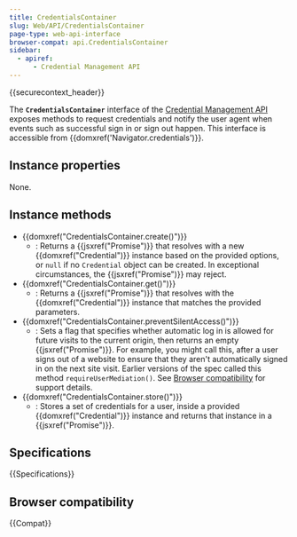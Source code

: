 ```yaml
---
title: CredentialsContainer
slug: Web/API/CredentialsContainer
page-type: web-api-interface
browser-compat: api.CredentialsContainer
sidebar:
  - apiref:
      - Credential Management API
---
```


{{securecontext_header}}

The **`CredentialsContainer`** interface of the [Credential Management API](/en-US/docs/Web/API/Credential_Management_API) exposes methods to request credentials and notify the user agent when events such as successful sign in or sign out happen. This interface is accessible from {{domxref('Navigator.credentials')}}.

## Instance properties

None.

## Instance methods

- {{domxref("CredentialsContainer.create()")}}
  - : Returns a {{jsxref("Promise")}} that resolves with a new {{domxref("Credential")}} instance based on the provided options, or `null` if no `Credential` object can be created. In exceptional circumstances, the {{jsxref("Promise")}} may reject.
- {{domxref("CredentialsContainer.get()")}}
  - : Returns a {{jsxref("Promise")}} that resolves with the {{domxref("Credential")}} instance that matches the provided parameters.
- {{domxref("CredentialsContainer.preventSilentAccess()")}}
  - : Sets a flag that specifies whether automatic log in is allowed for future visits to the current origin, then returns an empty {{jsxref("Promise")}}. For example, you might call this, after a user signs out of a website to ensure that they aren't automatically signed in on the next site visit. Earlier versions of the spec called this method `requireUserMediation()`. See [Browser compatibility](#browser_compatibility) for support details.
- {{domxref("CredentialsContainer.store()")}}
  - : Stores a set of credentials for a user, inside a provided {{domxref("Credential")}} instance and returns that instance in a {{jsxref("Promise")}}.

## Specifications

{{Specifications}}

## Browser compatibility

{{Compat}}

